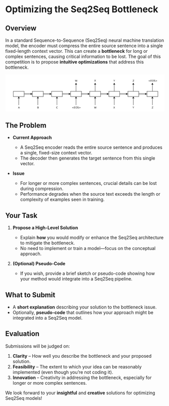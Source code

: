 # Optimizing the Seq2Seq Bottleneck

## Overview

In a standard Sequence-to-Sequence (Seq2Seq) neural machine translation model, the encoder must compress the entire source sentence into a single fixed-length context vector. This can create a **bottleneck** for long or complex sentences, causing critical information to be lost. The goal of this competition is to propose **intuitive optimizations** that address this bottleneck.

![Architectural Marvel](figs/archet.png)

## The Problem

- **Current Approach**  
  - A Seq2Seq encoder reads the entire source sentence and produces a single, fixed-size context vector.  
  - The decoder then generates the target sentence from this single vector.  

- **Issue**  
  - For longer or more complex sentences, crucial details can be lost during compression.  
  - Performance degrades when the source text exceeds the length or complexity of examples seen in training.

## Your Task

1. **Propose a High-Level Solution**  
   - Explain **how** you would modify or enhance the Seq2Seq architecture to mitigate the bottleneck.  
   - No need to implement or train a model—focus on the conceptual approach.  

2. **(Optional) Pseudo-Code**  
   - If you wish, provide a brief sketch or pseudo-code showing how your method would integrate into a Seq2Seq pipeline.

## What to Submit

- A **short explanation** describing your solution to the bottleneck issue.  
- Optionally, **pseudo-code** that outlines how your approach might be integrated into a Seq2Seq model.

## Evaluation

Submissions will be judged on:
1. **Clarity** – How well you describe the bottleneck and your proposed solution.  
2. **Feasibility** – The extent to which your idea can be reasonably implemented (even though you’re not coding it).  
3. **Innovation** – Creativity in addressing the bottleneck, especially for longer or more complex sentences.



We look forward to your **insightful** and **creative** solutions for optimizing Seq2Seq models!
